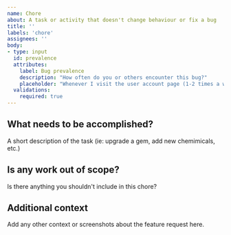 ```yaml
---
name: Chore
about: A task or activity that doesn't change behaviour or fix a bug
title: ''
labels: 'chore'
assignees: ''
body:
- type: input
  id: prevalence
  attributes:
    label: Bug prevalence
    description: "How often do you or others encounter this bug?"
    placeholder: "Whenever I visit the user account page (1-2 times a week)"
  validations:
    required: true
---
```


## What needs to be accomplished?
A short description of the task (ie: upgrade a gem, add new chemimicals, etc.)

## Is any work out of scope?
Is there anything you shouldn't include in this chore?

## Additional context
Add any other context or screenshots about the feature request here.

